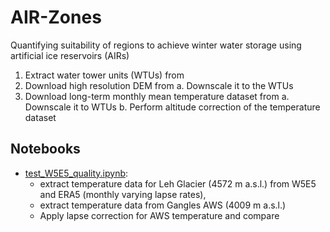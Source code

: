 # AIR-Zones
Quantifying suitability of regions to achieve winter water storage using artificial ice reservoirs (AIRs)

1. Extract water tower units (WTUs) from 
2. Download high resolution DEM from 
  a. Downscale it to the WTUs
3. Download long-term monthly mean temperature dataset from 
  a. Downscale it to WTUs
  b. Perform altitude correction of the temperature dataset

## Notebooks
- [test_W5E5_quality.ipynb](docs/test_W5E5_quality.ipynb): 
    - extract temperature data for Leh Glacier (4572 m a.s.l.) from W5E5 and ERA5 (monthly varying lapse rates),
    - extract temperature data from Gangles AWS (4009 m a.s.l.)
    - Apply lapse correction for AWS temperature and compare
